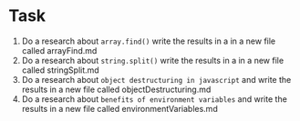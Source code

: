 # Task

1. Do a research about `array.find()` write the results in a in a new file called arrayFind.md
2. Do a research about `string.split()` write the results in a in a new file called stringSplit.md
3. Do a research about `object destructuring in javascript` and write the results in a new file called objectDestructuring.md 
4. Do a research about `benefits of environment variables` and write the results in a new file called environmentVariables.md 